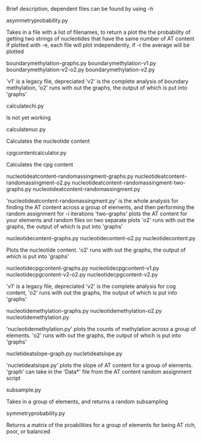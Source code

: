 Brief description, dependent files can be found by using -h

asymmetryprobability.py

Takes in a file with a list of filenames, to return a plot the the probability of getting two strings of nucleotides that have the same number of AT content
If plotted with -e, each file will plot independently, if -r the average will be plotted
boundarymethylation-graphs.pyboundarymethylation-v1.pyboundarymethylation-v2-o2.pyboundarymethylation-v2.py

'v1' is a legacy file, depreciated
'v2' is the complete analysis of boundary methylation, 'o2' runs with out the graphs, the output of which is put into 'graphs'
calculatechi.py

Is not yet working
calculatenuc.py

Calculates the nucleotide content
cpgcontentcalculator.py

Calculates the cpg content
nucleotideatcontent-randomassingment-graphs.pynucleotideatcontent-randomassingment-o2.pynucleotideatcontent-randomassingment-two-graphs.pynucleotideatcontent-randomassingment.py'nucleotideatcontent-randomassingment.py' is the whole analysis for finding the AT content across a group of elements, and then performing the random assignment for -i iterations'two-graphs' plots the AT content for your elements and random files on two separate plots
'o2' runs with out the graphs, the output of which is put into 'graphs'nucleotidecontent-graphs.pynucleotidecontent-o2.pynucleotidecontent.py

Plots the nucleotide content. 'o2' runs with out the graphs, the output of which is put into 'graphs'nucleotidecpgcontent-graphs.pynucleotidecpgcontent-v1.pynucleotidecpgcontent-v2-o2.pynucleotidecpgcontent-v2.py

'v1' is a legacy file, depreciated
'v2' is the complete analysis for cog content, 'o2' runs with out the graphs, the output of which is put into 'graphs'
nucleotidemethylation-graphs.pynucleotidemethylation-o2.pynucleotidemethylation.py

'nucleotidemethylation.py' plots the counts of methylation across a group of elements. 'o2' runs with out the graphs, the output of which is put into 'graphs'nucletideatslope-graph.pynucletideatslope.py

'nucletideatslope.py' plots the slope of AT content for a group of elements. 'graph' can take in the 'Data*' file from the AT content random assignment script
subsample.py

Takes in a group of elements, and returns a random subsampling
symmetryprobability.py

Returns a matrix of the proabilities for a group of elements for being AT rich, poor, or balanced